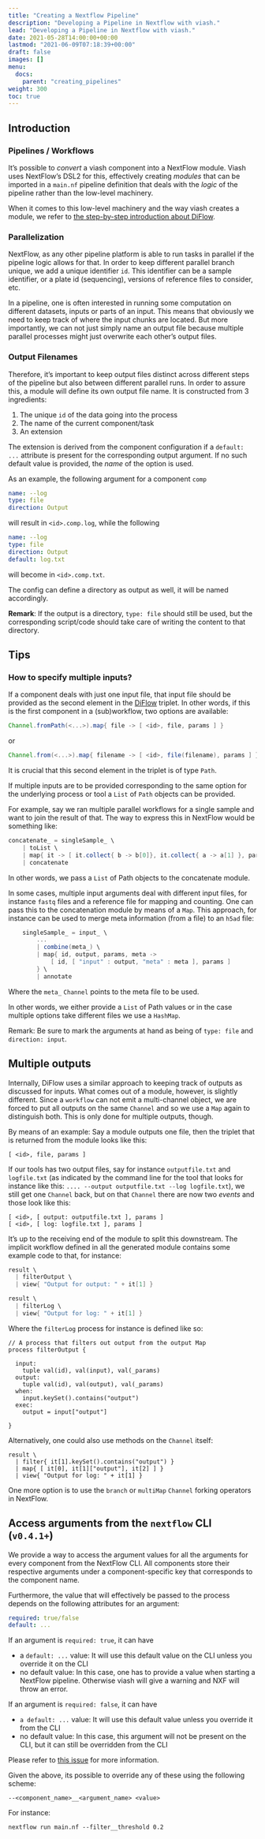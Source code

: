 ```yaml
---
title: "Creating a Nextflow Pipeline"
description: "Developing a Pipeline in Nextflow with viash."
lead: "Developing a Pipeline in Nextflow with viash."
date: 2021-05-28T14:00:00+00:00
lastmod: "2021-06-09T07:18:39+00:00"
draft: false
images: []
menu:
  docs:
    parent: "creating_pipelines"
weight: 300
toc: true
---
```




## Introduction

### Pipelines / Workflows

It’s possible to *convert* a viash component into a NextFlow module.
Viash uses NextFlow’s DSL2 for this, effectively creating *modules* that
can be imported in a `main.nf` pipeline definition that deals with the
*logic* of the pipeline rather than the low-level machinery.

When it comes to this low-level machinery and the way viash creates a
module, we refer to [the step-by-step introduction about
DiFlow](https://www.data-intuitive.com/diflow).

### Parallelization

NextFlow, as any other pipeline platform is able to run tasks in
parallel if the pipeline logic allows for that. In order to keep
different parallel branch unique, we add a unique identifier `id`. This
identifier can be a sample identifier, or a plate id (sequencing),
versions of reference files to consider, etc.

In a pipeline, one is often interested in running some computation on
different datasets, inputs or parts of an input. This means that
obviously we need to keep track of where the input chunks are located.
But more importantly, we can not just simply name an output file because
multiple parallel processes might just overwrite each other’s output
files.

### Output Filenames

Therefore, it’s important to keep output files distinct across different
steps of the pipeline but also between different parallel runs. In order
to assure this, a module will define its own output file name. It is
constructed from 3 ingredients:

1.  The unique `id` of the data going into the process
2.  The name of the current component/task
3.  An extension

The extension is derived from the component configuration if a
`default: ...` attribute is present for the corresponding output
argument. If no such default value is provided, the *name* of the option
is used.

As an example, the following argument for a component `comp`

``` yaml
name: --log
type: file
direction: Output
```

will result in `<id>.comp.log`, while the following

``` yaml
name: --log
type: file
direction: Output
default: log.txt
```

will become in `<id>.comp.txt`.

The config can define a directory as output as well, it will be named
accordingly.

**Remark**: If the output is a directory, `type: file` should still be
used, but the corresponding script/code should take care of writing the
content to that directory.

## Tips

### How to specify multiple inputs?

If a component deals with just one input file, that input file should be
provided as the second element in the
[DiFlow](https://www.data-intuitive.com/diflow/) triplet. In other
words, if this is the first component in a (sub)workflow, two options
are available:

``` groovy
Channel.fromPath(<...>).map{ file -> [ <id>, file, params ] }
```

or

``` groovy
Channel.from(<...>).map{ filename -> [ <id>, file(filename), params ] }
```

It is crucial that this second element in the triplet is of type `Path`.

If multiple inputs are to be provided corresponding to the same option
for the underlying process or tool a `List` of `Path` objects can be
provided.

For example, say we ran multiple parallel workflows for a single sample
and want to join the result of that. The way to express this in NextFlow
would be something like:

``` groovy
concatenate_ = singleSample_ \
    | toList \
    | map{ it -> [ it.collect{ b -> b[0]}, it.collect{ a -> a[1] }, params ]} \
    | concatenate
```

In other words, we pass a `List` of Path objects to the concatenate
module.

In some cases, multiple input arguments deal with different input files,
for instance `fastq` files and a reference file for mapping and
counting. One can pass this to the concatenation module by means of a
`Map`. This approach, for instance can be used to merge meta information
(from a file) to an `h5ad` file:

``` groovy
    singleSample_ = input_ \
        ...
        | combine(meta_) \
        | map{ id, output, params, meta ->
            [ id, [ "input" : output, "meta" : meta ], params ]
        } \
        | annotate
```

Where the `meta_` `Channel` points to the meta file to be used.

In other words, we either provide a `List` of Path values or in the case
multiple options take different files we use a `HashMap`.

Remark: Be sure to mark the arguments at hand as being of `type: file`
and `direction: input`.

## Multiple outputs

Internally, DiFlow uses a similar approach to keeping track of outputs
as discussed for inputs. What comes out of a module, however, is
slightly different. Since a `workflow` can not emit a multi-channel
object, we are forced to put all outputs on the same `Channel` and so we
use a `Map` again to distinguish both. This is only done for multiple
outputs, though.

By means of an example: Say a module outputs one file, then the triplet
that is returned from the module looks like this:

    [ <id>, file, params ]

If our tools has two output files, say for instance `outputfile.txt` and
`logfile.txt` (as indicated by the command line for the tool that looks
for instance like this:
`.... --output outputfile.txt --log logfile.txt`), we still get one
`Channel` back, but on that `Channel` there are now two *events* and
those look like this:

    [ <id>, [ output: outputfile.txt ], params ]
    [ <id>, [ log: logfile.txt ], params ]

It’s up to the receiving end of the module to split this downstream. The
implicit workflow defined in all the generated module contains some
example code to that, for instance:

``` groovy
result \
  | filterOutput \
  | view{ "Output for output: " + it[1] }

result \
  | filterLog \
  | view{ "Output for log: " + it[1] }
```

Where the `filterLog` process for instance is defined like so:

    // A process that filters out output from the output Map
    process filterOutput {

      input:
        tuple val(id), val(input), val(_params)
      output:
        tuple val(id), val(output), val(_params)
      when:
        input.keySet().contains("output")
      exec:
        output = input["output"]

    }

Alternatively, one could also use methods on the `Channel` itself:

    result \
      | filter{ it[1].keySet().contains("output") }
      | map{ [ it[0], it[1]["output"], it[2] ] }
      | view{ "Output for log: " + it[1] }

One more option is to use the `branch` or `multiMap` `Channel` forking
operators in NextFlow.

## Access arguments from the `nextflow` CLI (`v0.4.1+`)

We provide a way to access the argument values for all the arguments for
every component from the NextFlow CLI. All components store their
respective arguments under a component-specific key that corresponds to
the component name.

Furthermore, the value that will effectively be passed to the process
depends on the following attributes for an argument:

``` yaml
required: true/false
default: ...
```

If an argument is `required: true`, it can have

-   a `default: ...` value: It will use this default value on the CLI
    unless you override it on the CLI
-   no default value: In this case, one has to provide a value when
    starting a NextFlow pipeline. Otherwise viash will give a warning
    and NXF will throw an error.

If an argument is `required: false`, it can have

-   `a default: ...` value: It will use this default value unless you
    override it from the CLI
-   no default value: In this case, this argument will not be present on
    the CLI, but it can still be overridden from the CLI

Please refer to [this
issue](https://github.com/viash-io/viash/issues/46) for more
information.

Given the above, its possible to override any of these using the
following scheme:

    --<component_name>__<argument_name> <value>

For instance:

    nextflow run main.nf --filter__threshold 0.2
